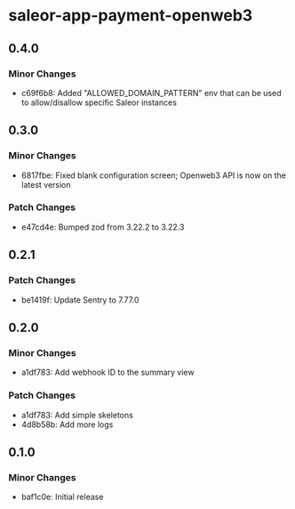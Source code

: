 # saleor-app-payment-openweb3

## 0.4.0

### Minor Changes

- c69f6b8: Added "ALLOWED_DOMAIN_PATTERN" env that can be used to allow/disallow specific Saleor instances

## 0.3.0

### Minor Changes

- 6817fbe: Fixed blank configuration screen; Openweb3 API is now on the latest version

### Patch Changes

- e47cd4e: Bumped zod from 3.22.2 to 3.22.3

## 0.2.1

### Patch Changes

- be1419f: Update Sentry to 7.77.0

## 0.2.0

### Minor Changes

- a1df783: Add webhook ID to the summary view

### Patch Changes

- a1df783: Add simple skeletons
- 4d8b58b: Add more logs

## 0.1.0

### Minor Changes

- baf1c0e: Initial release
